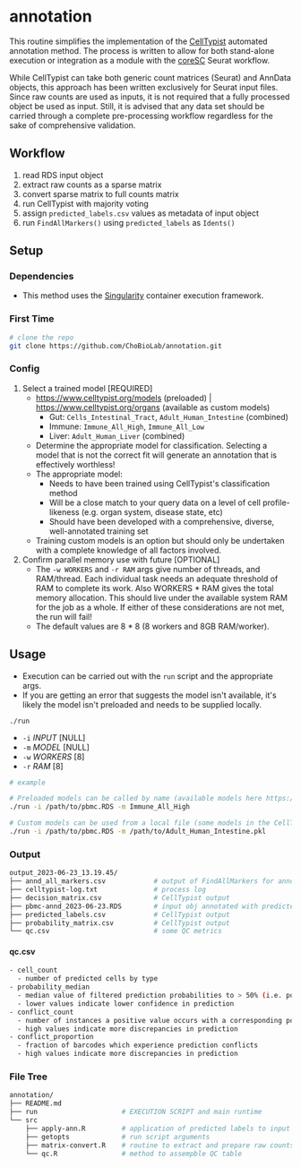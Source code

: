 # annotation

This routine simplifies the implementation of the [CellTypist](https://www.celltypist.org/) automated annotation method. The process is written to allow for both stand-alone execution or integration as a module with the [coreSC](https://github.com/ChoBioLab/coreSC) Seurat workflow. 

While CellTypist can take both generic count matrices (Seurat) and AnnData objects, this approach has been written exclusively for Seurat input files. Since raw counts are used as inputs, it is not required that a fully processed object be used as input. Still, it is advised that any data set should be carried through a complete pre-processing workflow regardless for the sake of comprehensive validation. 

## Workflow
1. read RDS input object
1. extract raw counts as a sparse matrix
1. convert sparse matrix to full counts matrix
1. run CellTypist with majority voting
1. assign `predicted_labels.csv` values as metadata of input object
1. run `FindAllMarkers()` using `predicted_labels` as `Idents()`

## Setup

### Dependencies
- This method uses the [Singularity](https://docs.sylabs.io/guides/3.0/user-guide/installation.html) container execution framework.

### First Time
```sh
# clone the repo
git clone https://github.com/ChoBioLab/annotation.git
```

### Config
1. Select a trained model [REQUIRED]
    - https://www.celltypist.org/models (preloaded) | https://www.celltypist.org/organs (available as custom models)
        - Gut: `Cells_Intestinal_Tract`, `Adult_Human_Intestine` (combined)
        - Immune: `Immune_All_High`, `Immune_All_Low`
        - Liver: `Adult_Human_Liver` (combined)
    - Determine the appropriate model for classification. Selecting a model that is not the correct fit will generate an annotation that is effectively worthless!
    - The appropriate model: 
        - Needs to have been trained using CellTypist's classification method
        - Will be a close match to your query data on a level of cell profile-likeness (e.g. organ system, disease state, etc)
        - Should have been developed with a comprehensive, diverse, well-annotated training set
    - Training custom models is an option but should only be undertaken with a complete knowledge of all factors involved.
1. Confirm parallel memory use with future [OPTIONAL]
    - The `-w WORKERS` and `-r RAM` args give number of threads, and RAM/thread. Each individual task needs an adequate threshold of RAM to complete its work. Also WORKERS * RAM gives the total memory allocation. This should live under the available system RAM for the job as a whole. If either of these considerations are not met, the run will fail!
    - The default values are 8 * 8 (8 workers and 8GB RAM/worker).

## Usage
- Execution can be carried out with the `run` script and the appropriate args.
- If you are getting an error that suggests the model isn't available, it's likely the model isn't preloaded and needs to be supplied locally.

`./run`
- `-i` *INPUT* [NULL]
- `-m` *MODEL* [NULL]
- `-w` *WORKERS* [8]
- `-r` *RAM* [8]

```sh
# example

# Preloaded models can be called by name (available models here https://www.celltypist.org/models)
./run -i /path/to/pbmc.RDS -m Immune_All_High

# Custom models can be used from a local file (some models in the CellTypist organ atlas are custom)
./run -i /path/to/pbmc.RDS -m /path/to/Adult_Human_Intestine.pkl
```

### Output
```sh
output_2023-06-23_13.19.45/
├── annd_all_markers.csv            # output of FindAllMarkers for annotated obj
├── celltypist-log.txt              # process log
├── decision_matrix.csv             # CellTypist output
├── pbmc-annd_2023-06-23.RDS        # input obj annotated with predicted_labels.csv fields
├── predicted_labels.csv            # CellTypist output
├── probability_matrix.csv          # CellTypist output
└── qc.csv                          # some QC metrics
```

#### qc.csv
```sh
- cell_count
  - number of predicted cells by type
- probability_median
  - median value of filtered prediction probabilities to > 50% (i.e. positive decision tree values)
  - lower values indicate lower confidence in prediction
- conflict_count
  - number of instances a positive value occurs with a corresponding positive value for a barcode
  - high values indicate more discrepancies in prediction
- conflict_proportion
  - fraction of barcodes which experience prediction conflicts
  - high values indicate more discrepancies in prediction
```

### File Tree
```sh
annotation/
├── README.md
├── run                     # EXECUTION SCRIPT and main runtime
└── src
    ├── apply-ann.R         # application of predicted labels to input and find DEGs
    ├── getopts             # run script arguments
    ├── matrix-convert.R    # routine to extract and prepare raw counts matrix
    └── qc.R                # method to assempble QC table
```
